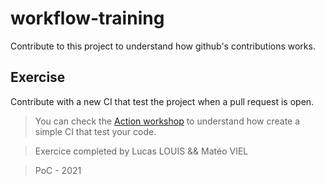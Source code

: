 # workflow-training

Contribute to this project to understand how github's contributions works.

## Exercise 

Contribute with a new CI that test the project when a pull request is open.

> You can check the [Action workshop](https://github.com/PoCInnovation/Workshops/tree/master/software/5.Actions) to understand how create a simple CI that test your code.

> Exercice completed by Lucas LOUIS && Matéo VIEL

> PoC - 2021